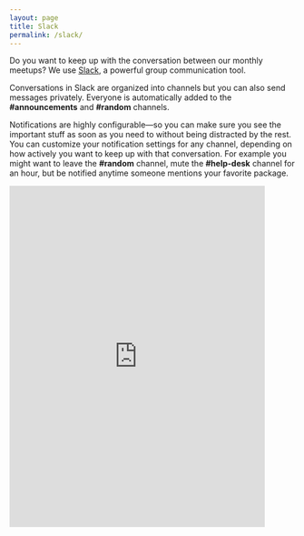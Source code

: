 ```yaml
---
layout: page
title: Slack
permalink: /slack/
---
```


Do you want to keep up with the conversation between our monthly meetups? We use [Slack](www.slack.com), a powerful group communication tool.

Conversations in Slack are organized into channels but you can also send messages privately. Everyone is automatically added to the **#announcements** and **#random** channels. 

Notifications are highly configurable—so you can make sure you see the important stuff as soon as you need to without being distracted by the rest. You can customize your notification settings for any channel, depending on how actively you want to keep up with that conversation. For example you might want to leave the **#random** channel, mute the **#help-desk** channel for an hour, but be notified anytime someone mentions your favorite package.

<!-- Google Form script is based on `SlackAutoInvite.js` from Sergei Vorobev (https://gist.github.com/vors/bd585fc6e3d027804f80) -->

<iframe src="https://docs.google.com/forms/d/11_8hwAEJqtRkeZX-R-RdMcAaVXbwFhfwCTmhtdSfFpQ/viewform?embedded=true" width="450" height="600" frameborder="0" marginheight="0" marginwidth="0" scrolling="no">Loading...</iframe>
